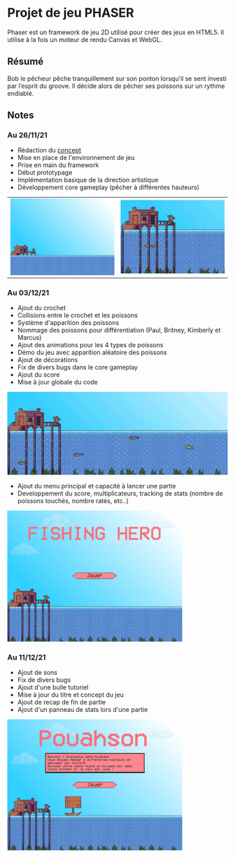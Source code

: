 # Projet de jeu PHASER

Phaser est un framework de jeu 2D utilisé pour créer des jeux en HTML5. Il utilise à la fois un moteur de rendu Canvas et WebGL.

## Résumé

Bob le pêcheur pêche tranquillement sur son ponton lorsqu’il se sent investi par l’esprit du groove. Il décide alors de pêcher ses poissons sur un rythme endiablé.

## Notes

### Au 26/11/21
- Rédaction du <a href="Captures/Maggay_Web_ProjetPhaser.pdf">concept</a>
- Mise en place de l'environnement de jeu
- Prise en main du framework
- Début prototypage
- Implémentation basique de la direction artistique
- Développement core gameplay (pêcher à différentes hauteurs)

<table>
	<tr>
		<td><img src="Captures/screenshot_1.PNG" width="400"></td>
		<td><img src="Captures/fishing_gif_1.gif" width="400"></td>
	</tr>
</table>


### Au 03/12/21
- Ajout du crochet 
- Collisions entre le crochet et les poissons
- Système d'apparition des poissons 
- Nommage des poissons pour différentiation (Paul, Britney, Kimberly et Marcus)
- Ajout des animations pour les 4 types de poissons
- Démo du jeu avec apparition aléatoire des poissons
- Ajout de décorations
- Fix de divers bugs dans le core gameplay
- Ajout du score
- Mise à jour globale du code

<img src="Captures/phaserfish.gif" width = "800">

- Ajout du menu principal et capacité à lancer une partie
- Developpement du score, multiplicateurs, tracking de stats (nombre de poissons touchés, nombre ratés, etc..)

<img src="Captures/screenshot_2.PNG" width="400">

### Au 11/12/21
- Ajout de sons
- Fix de divers bugs
- Ajout d'une bulle tutoriel
- Mise à jour du titre et concept du jeu
- Ajout de recap de fin de partie
- Ajout d'un panneau de stats lors d'une partie

<img src="Captures/screenshot_4.PNG" width="400">
